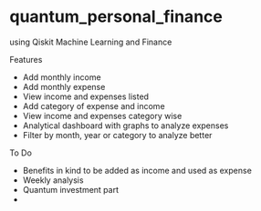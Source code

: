 # quantum_personal_finance
using Qiskit Machine Learning and Finance

Features
- Add monthly income
- Add monthly expense
- View income and expenses listed
- Add category of expense and income
- View income and expenses category wise
- Analytical dashboard with graphs to analyze expenses
- Filter by month, year or category to analyze better

To Do
- Benefits in kind to be added as income and used as expense
- Weekly analysis
- Quantum investment part
- 
